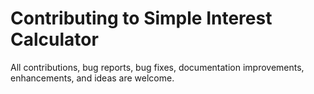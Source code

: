 
# Contributing to Simple Interest Calculator

All contributions, bug reports, bug fixes, documentation improvements, enhancements, and ideas are welcome.
